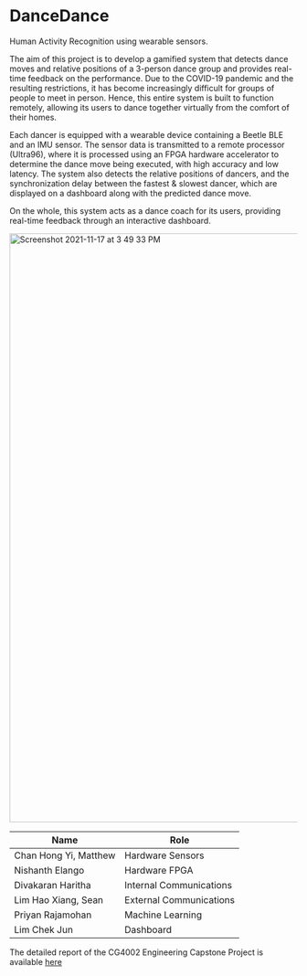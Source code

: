 # DanceDance
Human Activity Recognition using wearable sensors. 

The aim of this project is to develop a gamified system that detects dance moves and relative positions of a 3-person dance group and provides real-time feedback on the performance. 
Due to the COVID-19 pandemic and the resulting restrictions, it has become increasingly difficult for groups of people to meet in person. Hence, this entire system is built to function remotely, allowing its users to dance together virtually from the comfort of their homes. 

Each dancer is equipped with a wearable device containing a Beetle BLE and an IMU sensor. The sensor data is transmitted to a remote processor (Ultra96), where it is processed using an FPGA hardware accelerator to determine the dance move being executed, 
with high accuracy and low latency. The system also detects the relative positions of dancers, and the synchronization delay between the fastest & slowest dancer, which are displayed on a dashboard along with the predicted dance move. 

On the whole, this system acts as a dance coach for its users, providing real-time feedback through an interactive dashboard. 

<img width="1031" alt="Screenshot 2021-11-17 at 3 49 33 PM" src="https://user-images.githubusercontent.com/42378151/142158019-9c5e3e12-b5ed-448e-82dc-67d0693fb9fa.png">

| Name | Role |
| --- | --- |
| Chan Hong Yi, Matthew | Hardware Sensors |
| Nishanth Elango | Hardware FPGA |
| Divakaran Haritha | Internal Communications |
| Lim Hao Xiang, Sean | External Communications|
| Priyan Rajamohan | Machine Learning |
| Lim Chek Jun | Dashboard |

The detailed report of the CG4002 Engineering Capstone Project is available [here](https://github.com/CG4002-ComputerEngineering-Capstone/DanceDance/blob/main/Report/Final%20Capstone%20Report%20-%20Group%2012.pdf)
